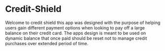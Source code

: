 # Credit-Shield
Welcome to credit shield this app was designed with the purpose of helping users gain different payment options when looking to pay off a large balance on their credit card. The apps design is meant to be used on dynamic balance that once paid should be reset not to manage credit purchases over extended period of time.
